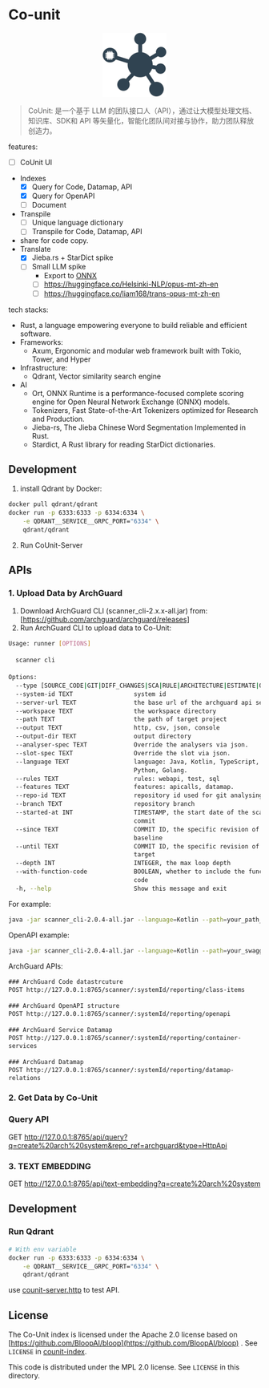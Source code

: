 # Co-unit

<p align="center">
  <img src="docs/counit.svg" width="128px" height="128px" />
</p>

> CoUnit: 是一个基于 LLM 的团队接口人（API），通过让大模型处理文档、知识库、SDK和 API 等矢量化，智能化团队间对接与协作，助力团队释放创造力。

features:

- [ ] CoUnit UI
- Indexes
    - [x] Query for Code, Datamap, API
    - [x] Query for OpenAPI
    - [ ] Document
- Transpile
    - [ ] Unique language dictionary
    - [ ] Transpile for Code, Datamap, API
- share for code copy.
- Translate
    - [x] Jieba.rs + StarDict spike
    - [ ] Small LLM spike
         - Export to [ONNX](https://huggingface.co/docs/transformers/serialization#export-to-onnx) 
         - [ ] https://huggingface.co/Helsinki-NLP/opus-mt-zh-en
         - [ ] https://huggingface.co/liam168/trans-opus-mt-zh-en

tech stacks:

- Rust, a language empowering everyone to build reliable and efficient software.
- Frameworks:
    - Axum, Ergonomic and modular web framework built with Tokio, Tower, and Hyper
- Infrastructure:
    - Qdrant, Vector similarity search engine
- AI
    - Ort, ONNX Runtime is a performance-focused complete scoring engine for Open Neural Network Exchange (ONNX) models.
    - Tokenizers, Fast State-of-the-Art Tokenizers optimized for Research and Production.
    - Jieba-rs, The Jieba Chinese Word Segmentation Implemented in Rust.
    - Stardict, A Rust library for reading StarDict dictionaries.

## Development

1. install Qdrant by Docker:

```bash
docker pull qdrant/qdrant
docker run -p 6333:6333 -p 6334:6334 \
    -e QDRANT__SERVICE__GRPC_PORT="6334" \
    qdrant/qdrant
```

2. Run CoUnit-Server

## APIs

### 1. Upload Data by ArchGuard

1. Download ArchGuard CLI (scanner_cli-2.x.x-all.jar) from: [https://github.com/archguard/archguard/releases]
2. Run ArchGuard CLI to upload data to Co-Unit:

```bash
Usage: runner [OPTIONS]

  scanner cli

Options:
  --type [SOURCE_CODE|GIT|DIFF_CHANGES|SCA|RULE|ARCHITECTURE|ESTIMATE|OPENAPI]
  --system-id TEXT                 system id
  --server-url TEXT                the base url of the archguard api server
  --workspace TEXT                 the workspace directory
  --path TEXT                      the path of target project
  --output TEXT                    http, csv, json, console
  --output-dir TEXT                output directory
  --analyser-spec TEXT             Override the analysers via json.
  --slot-spec TEXT                 Override the slot via json.
  --language TEXT                  language: Java, Kotlin, TypeScript, CSharp,
                                   Python, Golang.
  --rules TEXT                     rules: webapi, test, sql
  --features TEXT                  features: apicalls, datamap.
  --repo-id TEXT                   repository id used for git analysing
  --branch TEXT                    repository branch
  --started-at INT                 TIMESTAMP, the start date of the scanned
                                   commit
  --since TEXT                     COMMIT ID, the specific revision of the
                                   baseline
  --until TEXT                     COMMIT ID, the specific revision of the
                                   target
  --depth INT                      INTEGER, the max loop depth
  --with-function-code             BOOLEAN, whether to include the function
                                   code
  -h, --help                       Show this message and exit
```

For example:

```bash
java -jar scanner_cli-2.0.4-all.jar --language=Kotlin --path=your_path_to_code --server-url=http://localhost:8765 --repo-id="archguard" --with-function-code --output=http  --features=apicalls
```

OpenAPI example:

```bash
java -jar scanner_cli-2.0.4-all.jar --language=Kotlin --path=your_swagger_3_file --server-url=http://localhost:8765 --repo-id="payment" --output=http 
```

ArchGuard APIs:

```http request
### ArchGuard Code datastrcuture
POST http://127.0.0.1:8765/scanner/:systemId/reporting/class-items

### ArchGuard OpenAPI structure
POST http://127.0.0.1:8765/scanner/:systemId/reporting/openapi

### ArchGuard Service Datamap
POST http://127.0.0.1:8765/scanner/:systemId/reporting/container-services

### ArchGuard Datamap 
POST http://127.0.0.1:8765/scanner/:systemId/reporting/datamap-relations
```

### 2. Get Data by Co-Unit

### Query API

GET http://127.0.0.1:8765/api/query?q=create%20arch%20system&repo_ref=archguard&type=HttpApi

### 3. TEXT EMBEDDING

GET http://127.0.0.1:8765/api/text-embedding?q=create%20arch%20system

## Development

### Run Qdrant

```bash
# With env variable
docker run -p 6333:6333 -p 6334:6334 \
    -e QDRANT__SERVICE__GRPC_PORT="6334" \
    qdrant/qdrant
```

use [counit-server.http](counit-server.http) to test API.

## License

The Co-Unit index is licensed under the Apache 2.0 license based
on [https://github.com/BloopAI/bloop](https://github.com/BloopAI/bloop) . See `LICENSE`
in [counit-index](./counit-index).

This code is distributed under the MPL 2.0 license. See `LICENSE` in this directory.
